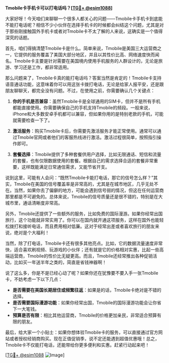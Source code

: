 **Tmobile卡手机卡可以打电话吗？[[TG💪+ @esim1088](https://t.me/s/esim1088)]**

大家好呀！今天咱们来聊聊一个很多人都关心的问题——Tmobile卡手机卡到底能不能打电话呢？相信不少小伙伴在选择手机卡的时候都会纠结这个问题，尤其是对于那些刚接触国外手机卡或者对Tmobile卡不太了解的人来说，这确实是一个值得深究的话题。

首先，咱们得搞清楚Tmobile卡是什么。简单来说，Tmobile是美国三大运营商之一，它提供的服务覆盖了美国大部分地区，并且以其性价比高、网络速度快而闻名。Tmobile卡主要是针对需要在美国境内使用手机服务的人群设计的，无论是旅游、学习还是工作，都非常适用。

那么问题来了，Tmobile卡真的能打电话吗？答案当然是肯定的！Tmobile卡支持语音通话功能，这意味着你可以用这张卡拨打电话，无论是给家人报平安，还是跟朋友聊聊天，都完全没有问题。不过，在使用之前，你需要确认几个关键点：

1. **你的手机是否兼容**：虽然Tmobile卡是全球通用的SIM卡，但并不是所有手机都能直接使用。你需要确保自己的手机支持Tmobile的频段。一般来说，iPhone和大多数安卓手机都可以兼容，但如果你用的是特别老款的手机，可能就需要检查一下了。

2. **激活服务**：购买Tmobile卡后，你需要先激活服务才能正常使用。通常可以通过Tmobile官网或者他们的客服热线进行激活。激活过程很简单，按照指引操作即可。

3. **套餐选择**：Tmobile提供了多种套餐供用户选择，比如无限通话、短信和流量的套餐，也有仅限数据使用的套餐。根据自己的需求选择合适的套餐非常重要，这样既能满足日常通信需求，又能节省开支。

说到这里，可能有人会问：“既然Tmobile卡能打电话，那它的信号怎么样？”其实，Tmobile在美国的信号覆盖率是非常高的，尤其是在城市地区，几乎无处不在。当然，如果你去了偏僻的地方，可能会遇到信号弱的情况，但这在任何运营商那里都是不可避免的。总体来说，Tmobile的信号质量还是很不错的，特别是在大城市里，通话清晰度非常高。

另外，Tmobile还提供了一些额外的服务，比如免费的国际漫游。如果你经常出国旅行，这个功能就非常实用了。你可以在国内就开通这项服务，这样在国外也能轻松拨打和接听电话，而且费用相对低廉。这对于经常出差或者喜欢旅行的朋友来说，绝对是个大福利！

当然，除了打电话，Tmobile卡还有很多其他亮点。比如，它的数据流量速度非常快，适合喜欢刷视频、玩游戏的小伙伴；还有就是它的价格相对实惠，比起一些高端运营商，Tmobile的性价比无疑更高。而且，Tmobile还经常推出各种促销活动，比如买一年送半年之类的，简直是省钱神器啊！

说了这么多，你是不是已经心动了呢？如果你还在犹豫要不要入手一张Tmobile卡，不妨考虑一下以下几点：

- **是否需要在美国长期居住或频繁往返**：如果是的话，Tmobile卡绝对是不错的选择。
- **是否需要国际漫游功能**：如果你经常出国，Tmobile的国际漫游功能会让你省下一大笔钱。
- **预算是否有限**：相比其他运营商，Tmobile的价格更加亲民，非常适合预算有限的朋友。

最后，给大家一个小贴士：如果你想体验Tmobile卡的服务，可以直接通过官方网站或者授权经销商购买。现在正值促销季，说不定还能遇到超值优惠哦！总之，Tmobile卡不仅能打电话，还能带给你更多便利和实惠。赶紧行动起来吧！

[[TG💪+ @esim1088](https://t.me/s/esim1088) ![Image](https://i.postimg.cc/4NQfJmqS/Snipaste-2025-05-13-00-14-12.png)]